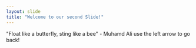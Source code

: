 ```yaml
---
layout: slide
title: "Welcome to our second Slide!"
---
```

"Float like a butterfly, sting like a bee" - Muhamd Ali
use the left arrow to go back!
